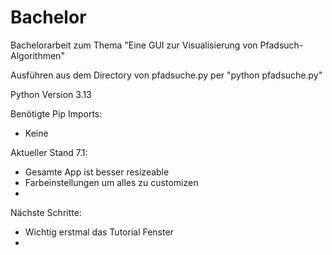 # Bachelor


Bachelorarbeit zum Thema "Eine GUI zur Visualisierung von Pfadsuch-Algorithmen"

Ausführen aus dem Directory von pfadsuche.py per "python pfadsuche.py"

Python Version 3.13

Benötigte Pip Imports:
- Keine


Aktueller Stand 7.1:
- Gesamte App ist besser resizeable
- Farbeinstellungen um alles zu customizen
- 


Nächste Schritte:
- Wichtig erstmal das Tutorial Fenster
- 